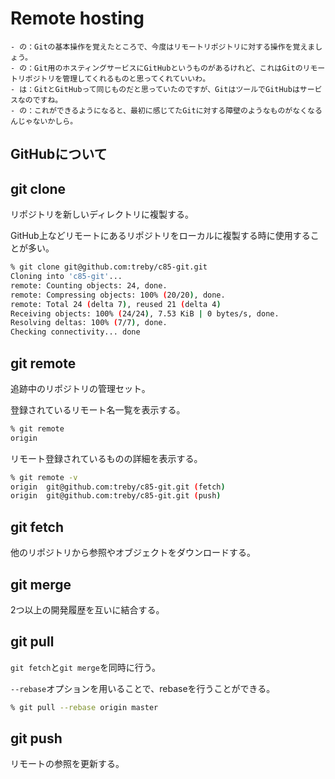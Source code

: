 Remote hosting
======
```
- の：Gitの基本操作を覚えたところで、今度はリモートリポジトリに対する操作を覚えましょう。
- の：Git用のホスティングサービスにGitHubというものがあるけれど、これはGitのリモートリポジトリを管理してくれるものと思ってくれていいわ。
- は：GitとGitHubって同じものだと思っていたのですが、GitはツールでGitHubはサービスなのですね。
- の：これができるようになると、最初に感じてたGitに対する障壁のようなものがなくなるんじゃないかしら。
```

## GitHubについて

## git clone
リポジトリを新しいディレクトリに複製する。

GitHub上などリモートにあるリポジトリをローカルに複製する時に使用することが多い。

```bash
% git clone git@github.com:treby/c85-git.git
Cloning into 'c85-git'...
remote: Counting objects: 24, done.
remote: Compressing objects: 100% (20/20), done.
remote: Total 24 (delta 7), reused 21 (delta 4)
Receiving objects: 100% (24/24), 7.53 KiB | 0 bytes/s, done.
Resolving deltas: 100% (7/7), done.
Checking connectivity... done
```

## git remote
追跡中のリポジトリの管理セット。

登録されているリモート名一覧を表示する。
```bash
% git remote
origin
```

リモート登録されているものの詳細を表示する。
```bash
% git remote -v
origin  git@github.com:treby/c85-git.git (fetch)
origin  git@github.com:treby/c85-git.git (push)
```

## git fetch
他のリポジトリから参照やオブジェクトをダウンロードする。

## git merge
2つ以上の開発履歴を互いに結合する。

## git pull
`git fetch`と`git merge`を同時に行う。

`--rebase`オプションを用いることで、rebaseを行うことができる。

```bash
% git pull --rebase origin master
```

## git push
リモートの参照を更新する。
